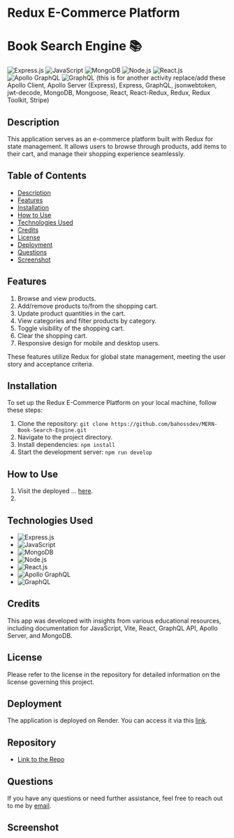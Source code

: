 # Redux E-Commerce Platform
# Book Search Engine 📚

![Express.js](https://img.shields.io/badge/Express.js-000000?style=for-the-badge&logo=express&logoColor=white)
![JavaScript](https://img.shields.io/badge/JavaScript-F7DF1E?style=for-the-badge&logo=javascript&logoColor=black)
![MongoDB](https://img.shields.io/badge/MongoDB-4EA94B?style=for-the-badge&logo=mongodb&logoColor=white)
![Node.js](https://img.shields.io/badge/Node.js-43853D?style=for-the-badge&logo=node.js&logoColor=white)
![React.js](https://img.shields.io/badge/React-61DAFB?style=for-the-badge&logo=react&logoColor=white)
![Apollo GraphQL](https://img.shields.io/badge/Apollo_Server-8B89CC?style=for-the-badge&logo=apollo-graphql&logoColor=white)
![GraphQL](https://img.shields.io/badge/GraphQL-E10098?style=for-the-badge&logo=graphql&logoColor=white)
(this is for another activity replace/add these Apollo Client, Apollo Server (Express), Express, GraphQL, jsonwebtoken, jwt-decode, MongoDB, Mongoose, React, React-Redux, Redux, Redux Toolkit, Stripe)

## Description
This application serves as an e-commerce platform built with Redux for state management. It allows users to browse through products, add items to their cart, and manage their shopping experience seamlessly.
## Table of Contents

- [Description](#description)
- [Features](#features)
- [Installation](#installation)
- [How to Use](#how-to-use)
- [Technologies Used](#technologies-used)
- [Credits](#credits)
- [License](#license)
- [Deployment](#deployment)
- [Questions](#questions)
- [Screenshot](#screenshot)

## Features

1.  Browse and view products.
2.  Add/remove products to/from the shopping cart.
3.  Update product quantities in the cart.
4.  View categories and filter products by category.
5.  Toggle visibility of the shopping cart.
6.  Clear the shopping cart.
7.  Responsive design for mobile and desktop users.

These features utilize Redux for global state management, meeting the user story and acceptance criteria.


## Installation

To set up the Redux E-Commerce Platform on your local machine, follow these steps:
1.  Clone the repository: `git clone https://github.com/bahossdev/MERN-Book-Search-Engine.git`
2.  Navigate to the project directory.
3.  Install dependencies: `npm install`
4.  Start the development server: `npm run develop`

## How to Use

1.  Visit the deployed ... [here]().
2.  

## Technologies Used

- ![Express.js](https://img.shields.io/badge/Express.js-000000?style=for-the-badge&logo=express&logoColor=white)
- ![JavaScript](https://img.shields.io/badge/JavaScript-F7DF1E?style=for-the-badge&logo=javascript&logoColor=black)
- ![MongoDB](https://img.shields.io/badge/MongoDB-4EA94B?style=for-the-badge&logo=mongodb&logoColor=white)
- ![Node.js](https://img.shields.io/badge/Node.js-43853D?style=for-the-badge&logo=node.js&logoColor=white)
- ![React.js](https://img.shields.io/badge/React-61DAFB?style=for-the-badge&logo=react&logoColor=white)
- ![Apollo GraphQL](https://img.shields.io/badge/Apollo_Server-8B89CC?style=for-the-badge&logo=apollo-graphql&logoColor=white)
- ![GraphQL](https://img.shields.io/badge/GraphQL-E10098?style=for-the-badge&logo=graphql&logoColor=white)


## Credits

This app was developed with insights from various educational resources, including documentation for JavaScript, Vite, React, GraphQL API, Apollo Server, and MongoDB.


## License

Please refer to the license in the repository for detailed information on the license governing this project.

## Deployment

The application is deployed on Render. You can access it via this [link](https://mern-book-search-engine-utjz.onrender.com/).

## Repository

- [Link to the Repo](https://github.com/bahossdev/MERN-Book-Search-Engine.git)

## Questions

If you have any questions or need further assistance, feel free to reach out to me by [email](mailto:bahoss.dev@gmail.com).

## Screenshot

